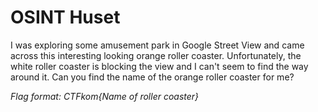 # OSINT Huset

I was exploring some amusement park in Google Street View and came
across this interesting looking orange roller coaster.
Unfortunately, the white roller coaster is blocking the view and I
can't seem to find the way around it. Can you find the name of the
orange roller coaster for me?

*Flag format: CTFkom{Name of roller coaster}*

